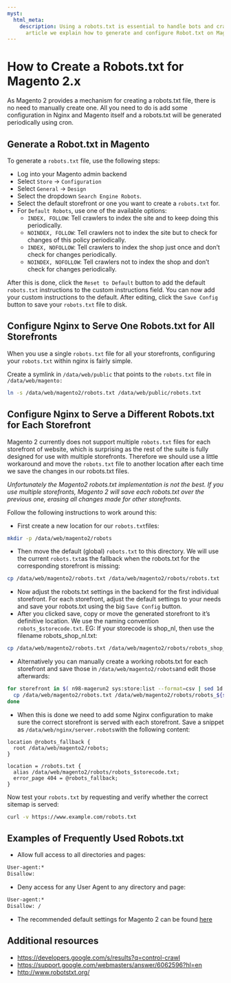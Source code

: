 ```yaml
---
myst:
  html_meta:
    description: Using a robots.txt is essential to handle bots and crawlers. In this
      article we explain how to generate and configure Robot.txt on Magento 2.x.
---
```


<!-- source: https://support.hypernode.com/en/ecommerce/magento-2/how-to-create-a-robots-txt-for-magento-2-x/ -->

# How to Create a Robots.txt for Magento 2.x

As Magento 2 provides a mechanism for creating a robots.txt file, there is no need to manually create one. All you need to do is add some configuration in Nginx and Magento itself and a robots.txt will be generated periodically using cron.

## Generate a Robot.txt in Magento

To generate a `robots.txt` file, use the following steps:

- Log into your Magento admin backend
- Select `Store` -> `Configuration`
- Select `General` -> `Design`
- Select the dropdown `Search Engine Robots`.
- Select the default storefront or one you want to create a `robots.txt` for.
- For `Default Robots`, use one of the available options:
  - `INDEX, FOLLOW`: Tell crawlers to index the site and to keep doing this periodically.
  - `NOINDEX, FOLLOW`: Tell crawlers not to index the site but to check for changes of this policy periodically.
  - `INDEX, NOFOLLOW`: Tell crawlers to index the shop just once and don’t check for changes periodically.
  - `NOINDEX, NOFOLLOW`: Tell crawlers not to index the shop and don’t check for changes periodically.

After this is done, click the `Reset to Default` button to add the default `robots.txt` instructions to the custom instructions field. You can now add your custom instructions to the default. After editing, click the `Save Config` button to save your `robots.txt` file to disk.

## Configure Nginx to Serve One Robots.txt for All Storefronts

When you use a single `robots.txt` file for all your storefronts, configuring your `robots.txt` within nginx is fairly simple.

Create a symlink in `/data/web/public` that points to the `robots.txt` file in `/data/web/magento:`

```bash
ln -s /data/web/magento2/robots.txt /data/web/public/robots.txt
```

## Configure Nginx to Serve a Different Robots.txt for Each Storefront

Magento 2 currently does not support multiple `robots.txt` files for each storefront of website, which is surprising as the rest of the suite is fully designed for use with multiple storefronts. Therefore we should use a little workaround and move the `robots.txt` file to another location after each time we save the changes in our robots.txt files.

*Unfortunately the Magento2 robots.txt implementation is not the best. If you use multiple storefronts, Magento 2 will save each robots.txt over the previous one, erasing all changes made for other storefronts.*

Follow the following instructions to work around this:

- First create a new location for our `robots.txt`files:

```bash
mkdir -p /data/web/magento2/robots
```

- Then move the default (global) `robots.txt` to this directory.
  We will use the current `robots.txt`as the fallback when the robots.txt for the corresponding storefront is missing:

```bash
cp /data/web/magento2/robots.txt /data/web/magento2/robots/robots.txt
```

- Now adjust the robots.txt settings in the backend for the first individual storefront. For each storefront, adjust the default settings to your needs and save your robots.txt using the big `Save Config` button.
- After you clicked save, copy or move the generated storefront to it’s definitive location. We use the naming convention `robots_$storecode.txt`. EG: If your storecode is shop_nl, then use the filename robots_shop_nl.txt:

```bash
cp /data/web/magento2/robots.txt /data/web/magento2/robots/robots_shop_nl.txt
```

- Alternatively you can manually create a working robots.txt for each storefront and save those in `/data/web/magento2/robots`and edit those afterwards:

```bash
for storefront in $( n98-magerun2 sys:store:list --format=csv | sed 1d | cut -d, -f2 ); do
  cp /data/web/magento2/robots.txt /data/web/magento2/robots/robots_${storefront}.txt
done
```

- When this is done we need to add some Nginx configuration to make sure the correct storefront is served with each storefront. Save a snippet as `/data/web/nginx/server.robots`with the following content:

```nginx
location @robots_fallback {
  root /data/web/magento2/robots;
}

location = /robots.txt {
  alias /data/web/magento2/robots/robots_$storecode.txt;
  error_page 404 = @robots_fallback;
}
```

Now test your `robots.txt` by requesting and verify whether the correct sitemap is served:

```bash
curl -v https://www.example.com/robots.txt
```

## Examples of Frequently Used Robots.txt

- Allow full access to all directories and pages:

```bash
User-agent:*
Disallow:
```

- Deny access for any User Agent to any directory and page:

```bash
User-agent:*
Disallow: /
```

- The recommended default settings for Magento 2 can be found [here](https://gist.githubusercontent.com/hn-support/65aa2a12a7c47456cb695e366ee3fea5/raw/a735eff63c11c8f7e79b60e7299cdd68b8238860/robots.txt)

## Additional resources

- <https://developers.google.com/s/results?q=control-crawl>
- <https://support.google.com/webmasters/answer/6062596?hl=en>
- <http://www.robotstxt.org/>
